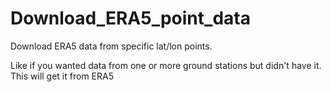 # Download_ERA5_point_data
Download ERA5 data from specific lat/lon points.

Like if you wanted data from one or more ground stations but didn't have it. This will get it from ERA5
